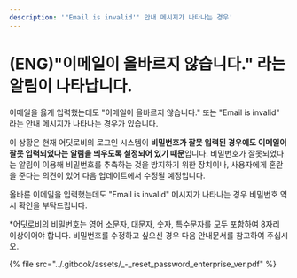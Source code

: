 ```yaml
---
description: '"Email is invalid'' 안내 메시지가 나타나는 경우'
---
```


# \(ENG\)"이메일이 올바르지 않습니다." 라는 알림이 나타납니다.

이메일을 옳게 입력했는데도 "이메일이 올바르지 않습니다." 또는 "Email is invalid" 라는 안내 메시지가 나타나는 경우가 있습니다.

이 상황은 현재 어딧로비의 로그인 시스템이 **비밀번호가 잘못 입력된 경우에도 이메일이 잘못 입력되었다는 알림을 띄우도록 설정되어 있기 때문**입니다. 비밀번호가 잘못되었다는 알림이 이용해 비밀번호를 추측하는 것을 방지하기 위한 장치이나, 사용자에게 혼란을 준다는 의견이 있어 다음 업데이트에서 수정될 예정입니다.

올바른 이메일을 입력했는데도 "Email is invalid" 메시지가 나타나는 경우 비밀번호 역시 확인을 부탁드립니다.

\*어딧로비의 비밀번호는 영어 소문자, 대문자, 숫자, 특수문자를 모두 포함하여 8자리 이상이어야 합니다. 비밀번호를 수정하고 싶으신 경우 다음 안내문서를 참고하여 주십시오.

{% file src="../.gitbook/assets/\_-\_reset\_password\_enterprise\_ver.pdf" %}

